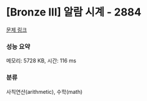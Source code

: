 # [Bronze III] 알람 시계 - 2884 

[문제 링크](https://www.acmicpc.net/problem/2884) 

### 성능 요약

메모리: 5728 KB, 시간: 116 ms

### 분류

사칙연산(arithmetic), 수학(math)

